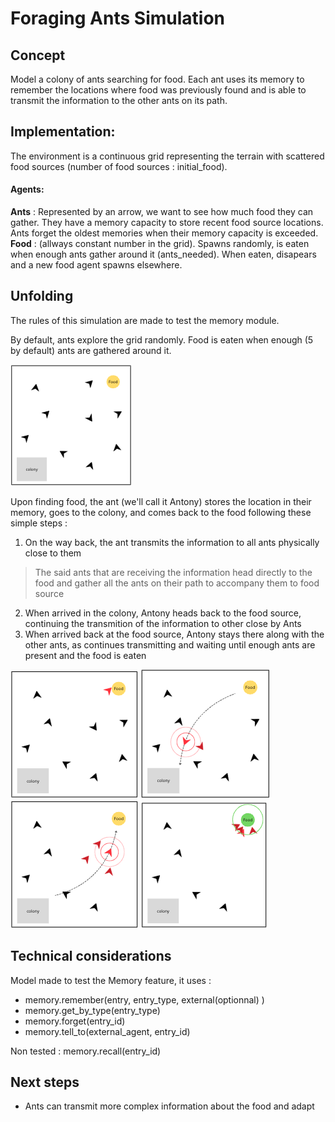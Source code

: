 # Foraging Ants Simulation

## Concept
Model a colony of ants searching for food. Each ant uses its memory to remember the locations where food was previously found and is able to transmit the information to the other ants on its path.


## Implementation:

The environment is a continuous grid representing the terrain with scattered food sources (number of food sources : initial_food).​

#### Agents: 
**Ants** : Represented by an arrow, we want to see how much food they can gather. They have a memory capacity to store recent food source locations.​ Ants forget the oldest memories when their memory capacity is exceeded.
**Food** : (allways constant number in the grid). Spawns randomly, is eaten when enough ants gather around it (ants_needed). When eaten, disapears and a new food agent spawns elsewhere.



## Unfolding

The rules of this simulation are made to test the memory module.

By default, ants explore the grid randomly.​ Food is eaten when enough (5 by default) ants are gathered around it.

![base situation](img/ant1.png)

Upon finding food, the ant (we'll call it Antony) stores the location in their memory, goes to the colony, and comes back to the food following these simple steps :
1. On the way back, the ant transmits the information to all ants physically close to them
> The said ants that are receiving the information head directly to the food and gather all the ants on their path to accompany them to food source
2. When arrived in the colony, Antony heads back to the food source, continuing the transmition of the information to other close by Ants
3. When arrived back at the food source, Antony stays there along with the other ants, as continues transmitting and waiting until enough ants are present and the food is eaten


![alt text](img/ant2.png) ![alt text](img/ant4.png) ![alt text](img/ant5.png) ![alt text](img/ant6.png)

## Technical considerations

Model made to test the Memory feature, it uses :
- memory.remember(entry, entry_type, external(optionnal) )
- memory.get_by_type(entry_type)
- memory.forget(entry_id)
- memory.tell_to(external_agent, entry_id)

Non tested : memory.recall(entry_id)


## Next steps

- Ants can transmit more complex information about the food and adapt

